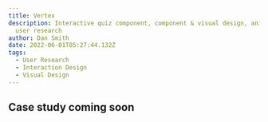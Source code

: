 ```yaml
---
title: Vertex
description: Interactive quiz component, component & visual design, animations,
  user research
author: Dan Smith
date: 2022-06-01T05:27:44.132Z
tags:
  - User Research
  - Interaction Design
  - Visual Design
---
```

## Case study coming soon